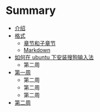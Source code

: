 # Summary

* [介绍](README.md)
* [格式](format/README.md)
   * [章节和子章节](format/chapters.md)
   * [Markdown](format/markdown.md)
* [如何在 ubuntu 下安装搜狗输入法](posts/work03.md)
   * 第二周
* [第一周](di_yi_zhou.md)
   * 第二周
   * 第二周
   * 第二周
* [第二周](di_er_zhou.md)

